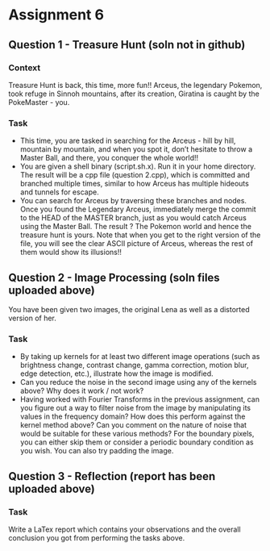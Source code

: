 # Assignment 6
## Question 1 - Treasure Hunt (soln not in github)
### Context
Treasure Hunt is back, this time, more fun!! Arceus, the legendary Pokemon, took refuge in
Sinnoh mountains, after its creation, Giratina is caught by the PokeMaster - you.
### Task
- This time, you are tasked in searching for the Arceus - hill by hill, mountain by mountain, and when you spot it, don’t hesitate to throw a Master Ball, and there, you conquer the whole world!!
- You are given a shell binary (script.sh.x). Run it in your home directory. The result will be a cpp file (question 2.cpp), which is committed and branched multiple times, similar to how Arceus has
multiple hideouts and tunnels for escape.
- You can search for Arceus by traversing these branches and nodes. Once you found the Legendary Arceus, immediately merge the commit to the HEAD of the MASTER branch, just as you would
catch Arceus using the Master Ball. The result ? The Pokemon world and hence the treasure hunt is yours.
Note that when you get to the right version of the file, you will see the clear ASCII picture of Arceus,
whereas the rest of them would show its illusions!!

## Question 2 - Image Processing (soln files uploaded above)
You have been given two images, the original Lena as well as a distorted version of her.
### Task
- By taking up kernels for at least two different image operations (such as brightness change, contrast change, gamma correction, motion blur, edge detection, etc.), illustrate how the image is modified.
- Can you reduce the noise in the second image using any of the kernels above? Why does it work / not work?
- Having worked with Fourier Transforms in the previous assignment, can you figure out a way to filter noise from the image by manipulating its values in the frequency domain? How does this perform against the kernel method above? Can you comment on the nature of noise that would be suitable for these various methods?
For the boundary pixels, you can either skip them or consider a periodic boundary condition as you wish. You can also try padding the image.

## Question 3 - Reflection (report has been uploaded above)
### Task
Write a LaTex report which contains your observations and the overall conclusion you got from performing the tasks above.
